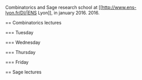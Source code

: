 Combinatorics and Sage research school at [[http://www.ens-lyon.fr/DI/|ENS  Lyon]], in january 2016. 2016.


== Combinatorics lectures

=== Tuesday

=== Wednesday

=== Thursday

=== Friday


== Sage lectures

